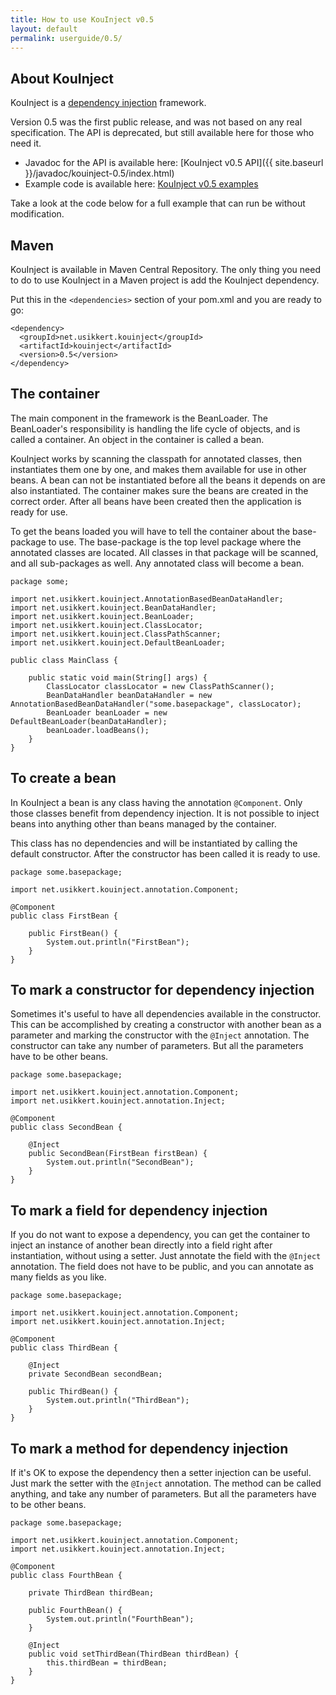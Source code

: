 ```yaml
---
title: How to use KouInject v0.5
layout: default
permalink: userguide/0.5/
---
```



## About KouInject

KouInject is a [dependency injection](http://en.wikipedia.org/wiki/Dependency_injection) framework.

Version 0.5 was the first public release, and was not based on any real specification. The API is deprecated, but still available here for those who need it.

  * Javadoc for the API is available here: [KouInject v0.5 API]({{ site.baseurl }}/javadoc/kouinject-0.5/index.html)
  * Example code is available here: [KouInject v0.5 examples](https://github.com/blurpy/kouinject-examples/tree/master/kouinject-0.5-examples)

Take a look at the code below for a full example that can run be without modification.


## Maven

KouInject is available in Maven Central Repository. The only thing you need to do to use KouInject in a Maven project is add the KouInject dependency.

Put this in the `<dependencies>` section of your pom.xml and you are ready to go:

```
<dependency>
  <groupId>net.usikkert.kouinject</groupId>
  <artifactId>kouinject</artifactId>
  <version>0.5</version>
</dependency>
```


## The container

The main component in the framework is the BeanLoader. The BeanLoader's responsibility is handling the life cycle of objects, and is called a container. An object in the container is called a bean.

KouInject works by scanning the classpath for annotated classes, then instantiates them one by one, and makes them available for use in other beans. A bean can not be instantiated before all the beans it depends on are also instantiated. The container makes sure the beans are created in the correct order. After all beans have been created then the application is ready for use.

To get the beans loaded you will have to tell the container about the base-package to use. The base-package is the top level package where the annotated classes are located. All classes in that package will be scanned, and all sub-packages as well. Any annotated class will become a bean.

```
package some;

import net.usikkert.kouinject.AnnotationBasedBeanDataHandler;
import net.usikkert.kouinject.BeanDataHandler;
import net.usikkert.kouinject.BeanLoader;
import net.usikkert.kouinject.ClassLocator;
import net.usikkert.kouinject.ClassPathScanner;
import net.usikkert.kouinject.DefaultBeanLoader;

public class MainClass {

    public static void main(String[] args) {
        ClassLocator classLocator = new ClassPathScanner();
        BeanDataHandler beanDataHandler = new AnnotationBasedBeanDataHandler("some.basepackage", classLocator);
        BeanLoader beanLoader = new DefaultBeanLoader(beanDataHandler);
        beanLoader.loadBeans();
    }
}
```


## To create a bean

In KouInject a bean is any class having the annotation `@Component`. Only those classes benefit from dependency injection. It is not possible to inject beans into anything other than beans managed by the container.

This class has no dependencies and will be instantiated by calling the default constructor. After the constructor has been called it is ready to use.

```
package some.basepackage;

import net.usikkert.kouinject.annotation.Component;

@Component
public class FirstBean {

    public FirstBean() {
        System.out.println("FirstBean");
    }
}
```


## To mark a constructor for dependency injection

Sometimes it's useful to have all dependencies available in the constructor. This can be accomplished by creating a constructor with another bean as a parameter and marking the constructor with the `@Inject` annotation. The constructor can take any number of parameters. But all the parameters have to be other beans.

```
package some.basepackage;

import net.usikkert.kouinject.annotation.Component;
import net.usikkert.kouinject.annotation.Inject;

@Component
public class SecondBean {

    @Inject
    public SecondBean(FirstBean firstBean) {
        System.out.println("SecondBean");
    }
}
```


## To mark a field for dependency injection

If you do not want to expose a dependency, you can get the container to inject an instance of another bean directly into a field right after instantiation, without using a setter. Just annotate the field with the `@Inject` annotation. The field does not have to be public, and you can annotate as many fields as you like.

```
package some.basepackage;

import net.usikkert.kouinject.annotation.Component;
import net.usikkert.kouinject.annotation.Inject;

@Component
public class ThirdBean {

    @Inject
    private SecondBean secondBean;

    public ThirdBean() {
        System.out.println("ThirdBean");
    }
}
```

## To mark a method for dependency injection

If it's OK to expose the dependency then a setter injection can be useful. Just mark the setter with the `@Inject` annotation. The method can be called anything, and take any number of parameters. But all the parameters have to be other beans.

```
package some.basepackage;

import net.usikkert.kouinject.annotation.Component;
import net.usikkert.kouinject.annotation.Inject;

@Component
public class FourthBean {

    private ThirdBean thirdBean;

    public FourthBean() {
        System.out.println("FourthBean");
    }

    @Inject
    public void setThirdBean(ThirdBean thirdBean) {
        this.thirdBean = thirdBean;
    }
}
```
